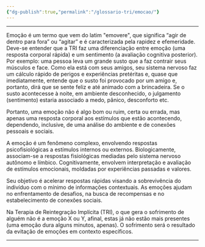 ```yaml
---
{"dg-publish":true,"permalink":"/glossario-tri/emocao/"}
---
```


---




Emoção é um termo que vem do latim "emovere", que significa “agir de dentro para fora” ou “agitar” e é caracterizada pela rapidez e efemeridade. Deve-se entender que a TRI faz uma diferenciação entre emoção (uma resposta corporal rápida) e um sentimento (a avaliação cognitiva posterior). Por exemplo: uma pessoa leva um grande susto que a faz contrair seus músculos e face. Como ela está com seus amigos, seu sistema nervoso faz um cálculo rápido de perigos e experiências pretéritas e, quase que imediatamente, entende que o susto foi provocado por um amigo e, portanto, dirá que se sente feliz e até animado com a brincadeira. Se o susto acontecesse à noite, em ambiente desconhecido, o julgamento (sentimento) estaria associado a medo, pânico, desconforto etc.

Portanto, uma emoção não é algo bom ou ruim, certa ou errada, mas apenas uma resposta corporal aos estímulos que estão acontecendo, dependendo, inclusive, de uma análise do ambiente e de conexões pessoais e sociais.

A emoção é um fenômeno complexo, envolvendo respostas psicofisiológicas a estímulos internos ou externos. Biologicamente, associam-se a respostas fisiológicas mediadas pelo sistema nervoso autônomo e límbico. Cognitivamente, envolvem interpretação e avaliação de estímulos emocionais, moldadas por experiências passadas e valores. 

Seu objetivo é acelerar respostas rápidas visando a sobrevivência do indivíduo com o mínimo de informações contextuais. As emoções ajudam no enfrentamento de desafios, na busca de recompensas e no estabelecimento de conexões sociais​.

Na Terapia de Reintegração Implícita (TRI), o que gera o sofrimento de alguém não é a emoção X ou Y, afinal, estas já não estão mais presentes (uma emoção dura alguns minutos, apenas). O sofrimento será o resultado da evitação de emoções em contexto específicos.

----


